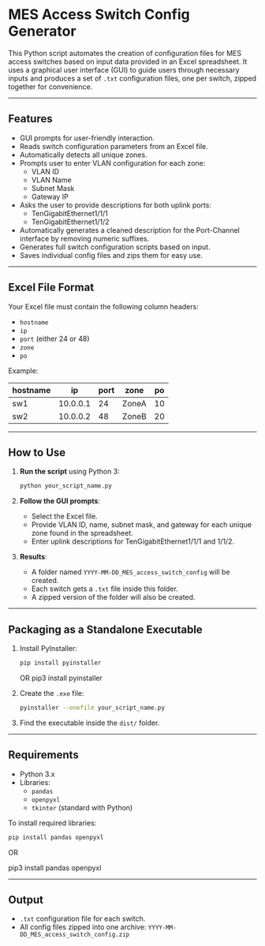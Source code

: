 # MES Access Switch Config Generator

This Python script automates the creation of configuration files for MES access switches based on input data provided in an Excel spreadsheet. It uses a graphical user interface (GUI) to guide users through necessary inputs and produces a set of `.txt` configuration files, one per switch, zipped together for convenience.

---

## Features

- GUI prompts for user-friendly interaction.
- Reads switch configuration parameters from an Excel file.
- Automatically detects all unique zones.
- Prompts user to enter VLAN configuration for each zone:
  - VLAN ID
  - VLAN Name
  - Subnet Mask
  - Gateway IP
- Asks the user to provide descriptions for both uplink ports:
  - TenGigabitEthernet1/1/1
  - TenGigabitEthernet1/1/2
- Automatically generates a cleaned description for the Port-Channel interface by removing numeric suffixes.
- Generates full switch configuration scripts based on input.
- Saves individual config files and zips them for easy use.

---

## Excel File Format

Your Excel file must contain the following column headers:

- `hostname`
- `ip`
- `port` (either 24 or 48)
- `zone`
- `po`

Example:

| hostname | ip        | port | zone | po  |
|----------|-----------|------|------|-----|
| sw1      | 10.0.0.1  | 24   | ZoneA| 10  |
| sw2      | 10.0.0.2  | 48   | ZoneB| 20  |

---

## How to Use

1. **Run the script** using Python 3:
    ```bash
    python your_script_name.py
    ```

2. **Follow the GUI prompts**:
   - Select the Excel file.
   - Provide VLAN ID, name, subnet mask, and gateway for each unique zone found in the spreadsheet.
   - Enter uplink descriptions for TenGigabitEthernet1/1/1 and 1/1/2.

3. **Results**:
   - A folder named `YYYY-MM-DD_MES_access_switch_config` will be created.
   - Each switch gets a `.txt` file inside this folder.
   - A zipped version of the folder will also be created.

---

## Packaging as a Standalone Executable

1. Install PyInstaller:
    ```bash
    pip install pyinstaller
    ```
    OR
    pip3 install pyinstaller

3. Create the `.exe` file:
    ```bash
    pyinstaller --onefile your_script_name.py
    ```

4. Find the executable inside the `dist/` folder.

---

## Requirements

- Python 3.x
- Libraries:
  - `pandas`
  - `openpyxl`
  - `tkinter` (standard with Python)

To install required libraries:
```bash
pip install pandas openpyxl
```
OR

pip3 install pandas openpyxl

---

## Output

- `.txt` configuration file for each switch.
- All config files zipped into one archive: `YYYY-MM-DD_MES_access_switch_config.zip`


